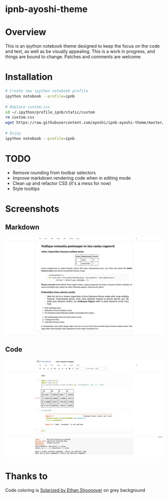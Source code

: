 ipnb-ayoshi-theme
=================

# Overview

This is an ipython notebook theme designed to keep the focus on the code and text, as well as be visually appealing. This is a work in progress, and things are bound to change. Patches and comments are welcome.

# Installation

```sh
# Create new ipython notebook profile
ipython notebook --profile=ipnb

# Replace custom.css
cd ~/.ipython/profile_ipnb/static/custom
rm custom.css
wget https://raw.githubusercontent.com/ayoshi/ipnb-ayoshi-theme/master/custom.css

# Enjoy
ipython notebook --profile=ipnb
```

# TODO
- Remove rounding from toolbar selectors
- Improve markdown rendering code when in editing mode
- Clean up and refactor CSS (it's a mess for now)
- Style tooltips

# Screenshots

## Markdown
![Alt text](/screenshots/markdown.png?raw=true "Markdown")

## Code
![Alt text](/screenshots/code.png?raw=true "Code")


# Thanks to
Code coloring is [Solarized by Ethan Shoonover](http://ethanschoonover.com/solarized) on grey background
